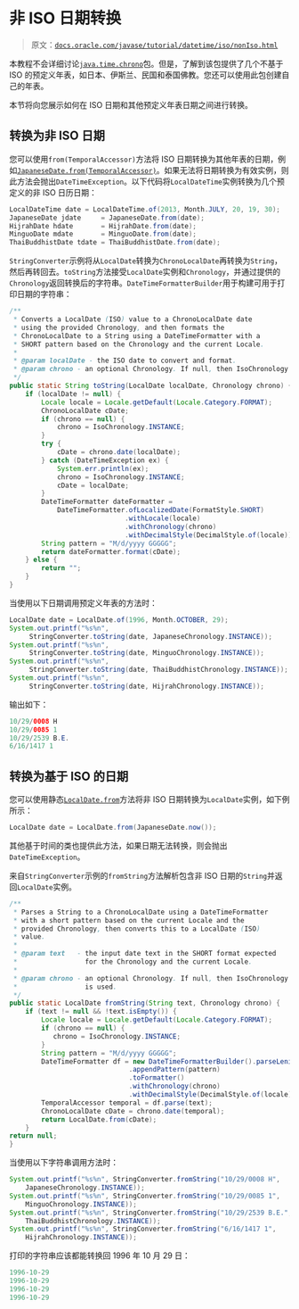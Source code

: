 # 非 ISO 日期转换

> 原文：[`docs.oracle.com/javase/tutorial/datetime/iso/nonIso.html`](https://docs.oracle.com/javase/tutorial/datetime/iso/nonIso.html)

本教程不会详细讨论[`java.time.chrono`](https://docs.oracle.com/javase/8/docs/api/java/time/chrono/package-summary.html)包。但是，了解到该包提供了几个不基于 ISO 的预定义年表，如日本、伊斯兰、民国和泰国佛教。您还可以使用此包创建自己的年表。

本节将向您展示如何在 ISO 日期和其他预定义年表日期之间进行转换。

## 转换为非 ISO 日期

您可以使用`from(TemporalAccessor)`方法将 ISO 日期转换为其他年表的日期，例如[`JapaneseDate.from(TemporalAccessor)`](https://docs.oracle.com/javase/8/docs/api/java/time/chrono/JapaneseDate.html#from-java.time.temporal.TemporalAccessor-)。如果无法将日期转换为有效实例，则此方法会抛出`DateTimeException`。以下代码将`LocalDateTime`实例转换为几个预定义的非 ISO 日历日期：

```java
LocalDateTime date = LocalDateTime.of(2013, Month.JULY, 20, 19, 30);
JapaneseDate jdate     = JapaneseDate.from(date);
HijrahDate hdate       = HijrahDate.from(date);
MinguoDate mdate       = MinguoDate.from(date);
ThaiBuddhistDate tdate = ThaiBuddhistDate.from(date);

```

``StringConverter``示例将从`LocalDate`转换为`ChronoLocalDate`再转换为`String`，然后再转回去。`toString`方法接受`LocalDate`实例和`Chronology`，并通过提供的`Chronology`返回转换后的字符串。`DateTimeFormatterBuilder`用于构建可用于打印日期的字符串：

```java
/**
 * Converts a LocalDate (ISO) value to a ChronoLocalDate date
 * using the provided Chronology, and then formats the
 * ChronoLocalDate to a String using a DateTimeFormatter with a
 * SHORT pattern based on the Chronology and the current Locale.
 *
 * @param localDate - the ISO date to convert and format.
 * @param chrono - an optional Chronology. If null, then IsoChronology is used.
 */
public static String toString(LocalDate localDate, Chronology chrono) {
    if (localDate != null) {
        Locale locale = Locale.getDefault(Locale.Category.FORMAT);
        ChronoLocalDate cDate;
        if (chrono == null) {
            chrono = IsoChronology.INSTANCE;
        }
        try {
            cDate = chrono.date(localDate);
        } catch (DateTimeException ex) {
            System.err.println(ex);
            chrono = IsoChronology.INSTANCE;
            cDate = localDate;
        }
        DateTimeFormatter dateFormatter =
            DateTimeFormatter.ofLocalizedDate(FormatStyle.SHORT)
                             .withLocale(locale)
                             .withChronology(chrono)
                             .withDecimalStyle(DecimalStyle.of(locale));
        String pattern = "M/d/yyyy GGGGG";
        return dateFormatter.format(cDate);
    } else {
        return "";
    }
}

```

当使用以下日期调用预定义年表的方法时：

```java
LocalDate date = LocalDate.of(1996, Month.OCTOBER, 29);
System.out.printf("%s%n",
     StringConverter.toString(date, JapaneseChronology.INSTANCE));
System.out.printf("%s%n",
     StringConverter.toString(date, MinguoChronology.INSTANCE));
System.out.printf("%s%n",
     StringConverter.toString(date, ThaiBuddhistChronology.INSTANCE));
System.out.printf("%s%n",
     StringConverter.toString(date, HijrahChronology.INSTANCE));

```

输出如下：

```java
10/29/0008 H
10/29/0085 1
10/29/2539 B.E.
6/16/1417 1

```

## 转换为基于 ISO 的日期

您可以使用静态[`LocalDate.from`](https://docs.oracle.com/javase/8/docs/api/java/time/LocalDate.html#from-java.time.temporal.TemporalAccessor-)方法将非 ISO 日期转换为`LocalDate`实例，如下例所示：

```java
LocalDate date = LocalDate.from(JapaneseDate.now());

```

其他基于时间的类也提供此方法，如果日期无法转换，则会抛出`DateTimeException`。

来自``StringConverter``示例的`fromString`方法解析包含非 ISO 日期的`String`并返回`LocalDate`实例。

```java
/**
 * Parses a String to a ChronoLocalDate using a DateTimeFormatter
 * with a short pattern based on the current Locale and the
 * provided Chronology, then converts this to a LocalDate (ISO)
 * value.
 *
 * @param text   - the input date text in the SHORT format expected
 *                 for the Chronology and the current Locale.
 *
 * @param chrono - an optional Chronology. If null, then IsoChronology
 *                 is used.
 */
public static LocalDate fromString(String text, Chronology chrono) {
    if (text != null && !text.isEmpty()) {
        Locale locale = Locale.getDefault(Locale.Category.FORMAT);
        if (chrono == null) {
           chrono = IsoChronology.INSTANCE;
        }
        String pattern = "M/d/yyyy GGGGG";
        DateTimeFormatter df = new DateTimeFormatterBuilder().parseLenient()
                              .appendPattern(pattern)
                              .toFormatter()
                              .withChronology(chrono)
                              .withDecimalStyle(DecimalStyle.of(locale));
        TemporalAccessor temporal = df.parse(text);
        ChronoLocalDate cDate = chrono.date(temporal);
        return LocalDate.from(cDate);
    }
return null;
}

```

当使用以下字符串调用方法时：

```java
System.out.printf("%s%n", StringConverter.fromString("10/29/0008 H",
    JapaneseChronology.INSTANCE));
System.out.printf("%s%n", StringConverter.fromString("10/29/0085 1",
    MinguoChronology.INSTANCE));
System.out.printf("%s%n", StringConverter.fromString("10/29/2539 B.E.",
    ThaiBuddhistChronology.INSTANCE));
System.out.printf("%s%n", StringConverter.fromString("6/16/1417 1",
    HijrahChronology.INSTANCE));

```

打印的字符串应该都能转换回 1996 年 10 月 29 日：

```java
1996-10-29
1996-10-29
1996-10-29
1996-10-29

```
